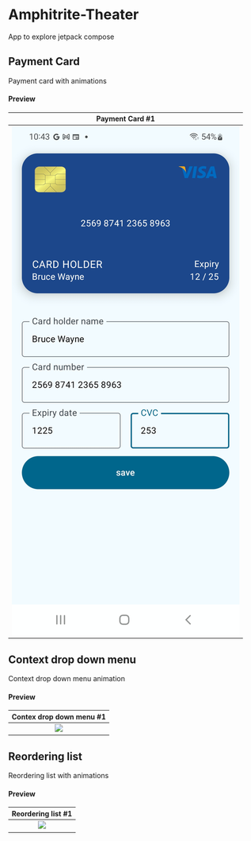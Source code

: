 # Amphitrite-Theater

App to explore jetpack compose 

## Payment Card
    
   Payment card with animations
   
#### Preview


|              Payment Card #1               |    
|:------------------------------------------:|
| <img src="images/AmphitriteTheater_1.jpg"> |

## Context drop down menu 

Context drop down menu animation

#### Preview


|          Contex drop down menu #1          |    
|:------------------------------------------:|
| <img src="images/AmphitriteTheater_2.jpg"> |

## Reordering list

Reordering list with animations

#### Preview


|             Reordering list #1             |    
|:------------------------------------------:|
| <img src="images/AmphitriteTheater_3.jpg"> |

